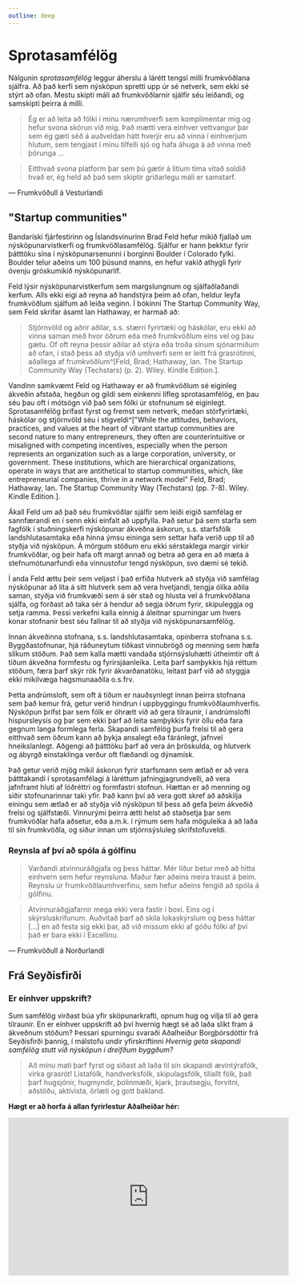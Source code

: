 ```yaml
---
outline: deep
---
```


# Sprotasamfélög

Nálgunin *sprotasamfélög* leggur áherslu á lárétt tengsl milli frumkvöðlana sjálfra. Að það kerfi sem nýsköpun spretti upp úr sé netverk, sem ekki sé stýrt að ofan. Mestu skipti máli að frumkvöðlarnir sjálfir séu leiðandi, og samskipti þeirra á milli.

> Ég er að leita að fólki í mínu nærumhverfi sem komplimentar mig og hefur svona skörun við mig. Það mætti vera einhver vettvangur þar sem ég gæti séð á auðveldan hátt hverjir eru að vinna í einhverjum hlutum, sem tengjast í mínu tilfelli sjó og hafa áhuga á að vinna með þörunga ...

> Eitthvað svona platform þar sem þú gætir á litlum tíma vitað soldið hvað er, ég held að það sem skiptir gríðarlegu máli er samstarf.

— Frumkvöðull á Vesturlandi

## "Startup communities"

Bandaríski fjárfestirinn og Íslandsvinurinn Brad Feld hefur mikið fjallað um nýsköpunarvistkerfi og frumkvöðlasamfélög. Sjálfur er hann þekktur fyrir þátttöku sína í nýsköpunarsenunni í borginni Boulder í Colorado fylki. Boulder telur aðeins um 100 þúsund manns, en hefur vakið athygli fyrir óvenju gróskumikið nýsköpunarlíf.

Feld lýsir nýsköpunarvistkerfum sem margslungnum og sjálfaðlaðandi kerfum. Alls ekki eigi að reyna að handstýra þeim að ofan, heldur leyfa frumkvöðlum sjálfum að leiða veginn. Í bókinni The Startup Community Way, sem Feld skrifar ásamt Ian Hathaway, er harmað að:

> Stjórnvöld og aðrir aðilar, s.s. stærri fyrirtæki og háskólar, eru ekki að vinna saman með hvor öðrum eða með frumkvöðlum eins vel og þau gætu. Of oft reyna þessir aðilar að stýra eða troða sínum sjónarmiðum að ofan, í stað þess að styðja við umhverfi sem er leitt frá grasrótinni, aðallega af frumkvöðlum^[Feld, Brad; Hathaway, Ian. The Startup Community Way (Techstars) (p. 2). Wiley. Kindle Edition.].

Vandinn samkvæmt Feld og Hathaway er að frumkvöðlum sé eiginleg ákveðin afstaða, hegðun og gildi sem einkenni lífleg sprotasamfélög, en þau séu þau oft í mótsögn við það sem fólki úr stofnunum sé eiginlegt. Sprotasamfélög þrífast fyrst og fremst sem netverk, meðan stórfyrirtæki, háskólar og stjórnvöld séu í stigveldi^["While the attitudes, behaviors, practices, and values at the heart of vibrant startup communities are second nature to many entrepreneurs, they often are counterintuitive or misaligned with competing incentives, especially when the person represents an organization such as a large corporation, university, or government. These institutions, which are hierarchical organizations, operate in ways that are antithetical to startup communities, which, like entrepreneurial companies, thrive in a network model" Feld, Brad; Hathaway, Ian. The Startup Community Way (Techstars) (pp. 7-8). Wiley. Kindle Edition.].

Ákall Feld um að það séu frumkvöðlar sjálfir sem leiði eigið samfélag er sannfærandi en í senn ekki einfalt að uppfylla. Það setur þá sem starfa sem fagfólk í stuðningskerfi nýsköpunar ákveðna áskorun, s.s. starfsfólk landshlutasamtaka eða hinna ýmsu eininga sem settar hafa verið upp til að styðja við nýsköpun. Á mörgum stöðum eru ekki sérstaklega margir virkir frumkvöðlar, og þeir hafa oft margt annað og betra að gera en að mæta á stefnumótunarfundi eða vinnustofur tengd nýsköpun, svo dæmi sé tekið.

Í anda Feld ættu þeir sem veljast í það erfiða hlutverk að styðja við samfélag nýsköpunar að líta á sitt hlutverk sem að vera hvetjandi, tengja ólíka aðila saman, styðja við frumkvæði sem á sér stað og hlusta vel á frumkvöðlana sjálfa, og forðast að taka sér á hendur að segja öðrum fyrir, skipuleggja og setja ramma. Þessi verkefni kalla einnig á áleitnar spurningar um hvers konar stofnanir best séu fallnar til að styðja við nýsköpunarsamfélög.

Innan ákveðinna stofnana, s.s. landshlutasamtaka, opinberra stofnana s.s. Byggðastofnunar, hjá ráðuneytum tíðkast vinnubrögð og menning sem hæfa slíkum stöðum. Það sem kalla mætti vandaða stjórnsýsluhætti útheimtir oft á tíðum ákveðna formfestu og fyrirsjáanleika. Leita þarf samþykkis hjá réttum stöðum, færa þarf skýr rök fyrir ákvarðanatöku, leitast þarf við að styggja ekki mikilvæga hagsmunaaðila o.s.frv.

Þetta andrúmsloft, sem oft á tíðum er nauðsynlegt innan þeirra stofnana sem það kemur frá, getur verið hindrun í uppbyggingu frumkvöðlaumhverfis. Nýsköpun þrífst þar sem fólk er óhrætt við að gera tilraunir, í andrúmslofti hispursleysis og þar sem ekki þarf að leita samþykkis fyrir öllu eða fara gegnum langa formlega ferla. Skapandi samfélög þurfa frelsi til að gera eitthvað sem öðrum kann að þykja ansalegt eða fáránlegt, jafnvel hneikslanlegt. Aðgengi að þátttöku þarf að vera án þröskulda, og hlutverk og ábyrgð einstaklinga verður oft flæðandi og dýnamísk.

Það getur verið mjög mikil áskorun fyrir starfsmann sem ætlað er að vera þátttakandi í sprotasamfélagi á láréttum jafningjagrundvelli, að vera jafnframt hluti af lóðréttri og formfastri stofnun. Hættan er að menning og siðir stofnunarinnar taki yfir. Það kann því að vera gott skref að aðskilja einingu sem ætlað er að styðja við nýsköpun til þess að gefa þeim ákveðið frelsi og sjálfstæði. Vinnurými þeirra ætti helst að staðsetja þar sem frumkvöðlar hafa aðsetur, eða a.m.k. í rýmum sem hafa möguleika á að laða til sín frumkvöðla, og síður innan um stjórnsýsluleg skrifstofuveldi.

### Reynsla af því að spóla á gólfinu

>Varðandi atvinnuráðgjafa og þess háttar. Mér líður betur með að hitta einhvern sem hefur reynsluna. Maður fær aðeins meira traust á þeim. Reynslu úr frumkvöðlaumhverfinu, sem hefur aðeins fengið að spóla á gólfinu.

>Atvinnuráðgjafarnir mega ekki vera fastir í boxi. Eins og í skýrsluskrifunum. Auðvitað þarf að skila lokaskýrslum og þess háttar [...] en að festa sig ekki þar, að við missum ekki af góðu fólki af því það er bara ekki í Excellinu.

— Frumkvöðull á Norðurlandi

## Frá Seyðisfirði

### Er einhver uppskrift?

Sum samfélög virðast búa yfir sköpunarkrafti, opnum hug og vilja til að gera tilraunir. En er einhver uppskrift að því hvernig hægt sé að laða slíkt fram á ákveðnum stöðum? Þessari spurningu svaraði Aðalheiður Borgþórsdóttir frá Seyðisfirði þannig, í málstofu undir yfirskriftinni *Hvernig geta skapandi samfélög stutt við nýsköpun í dreifðum byggðum?*

> Að mínu mati þarf fyrst og síðast að laða til sín skapandi ævintýrafólk, virka grasrót! Listafólk, handverksfólk, skipulagsfólk, tilíallt fólk, það þarf hugsjónir, hugmyndir, þolinmæði, kjark, þrautsegju, forvitni, aðstöðu, aktívista, örlæti og gott bakland.

**Hægt er að horfa á allan fyrirlestur Aðalheiðar hér:**

<iframe width="560" height="315" src="https://www.youtube.com/embed/ixrhqjZsldg?si=Qehcf_9CCXTpIvoF" title="YouTube video player" frameborder="0" allow="accelerometer; autoplay; clipboard-write; encrypted-media; gyroscope; picture-in-picture; web-share" allowfullscreen></iframe>